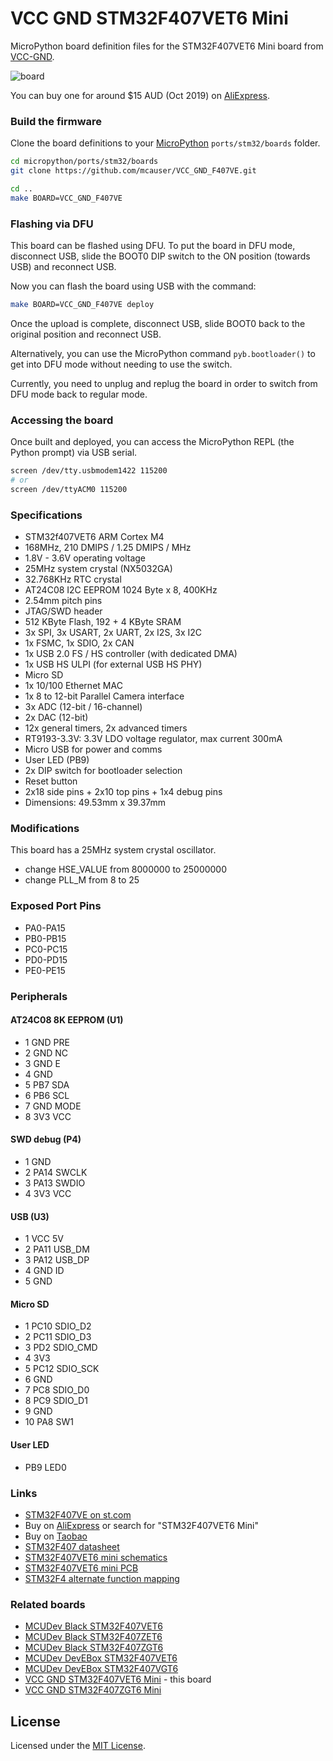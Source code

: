 # VCC GND STM32F407VET6 Mini

MicroPython board definition files for the STM32F407VET6 Mini board from [VCC-GND](http://vcc-gnd.taobao.com).

![board](docs/STM32F407VET6.jpg)

You can buy one for around $15 AUD (Oct 2019) on [AliExpress].

### Build the firmware

Clone the board definitions to your [MicroPython](https://github.com/micropython/micropython) `ports/stm32/boards` folder.

```bash
cd micropython/ports/stm32/boards
git clone https://github.com/mcauser/VCC_GND_F407VE.git

cd ..
make BOARD=VCC_GND_F407VE
```

### Flashing via DFU

This board can be flashed using DFU. To put the board in DFU mode, disconnect
USB, slide the BOOT0 DIP switch to the ON position (towards USB) and reconnect USB.

Now you can flash the board using USB with the command:

```bash
make BOARD=VCC_GND_F407VE deploy
```

Once the upload is complete, disconnect USB, slide BOOT0 back
to the original position and reconnect USB.

Alternatively, you can use the MicroPython command `pyb.bootloader()`
to get into DFU mode without needing to use the switch.

Currently, you need to unplug and replug the board in order to switch from DFU
mode back to regular mode.

### Accessing the board

Once built and deployed, you can access the MicroPython REPL (the Python prompt) via USB serial.

```bash
screen /dev/tty.usbmodem1422 115200
# or
screen /dev/ttyACM0 115200
```

### Specifications

* STM32f407VET6 ARM Cortex M4
* 168MHz, 210 DMIPS / 1.25 DMIPS / MHz
* 1.8V - 3.6V operating voltage
* 25MHz system crystal (NX5032GA)
* 32.768KHz RTC crystal
* AT24C08 I2C EEPROM 1024 Byte x 8, 400KHz
* 2.54mm pitch pins
* JTAG/SWD header
* 512 KByte Flash, 192 + 4 KByte SRAM
* 3x SPI, 3x USART, 2x UART, 2x I2S, 3x I2C
* 1x FSMC, 1x SDIO, 2x CAN
* 1x USB 2.0 FS / HS controller (with dedicated DMA)
* 1x USB HS ULPI (for external USB HS PHY)
* Micro SD
* 1x 10/100 Ethernet MAC
* 1x 8 to 12-bit Parallel Camera interface
* 3x ADC (12-bit / 16-channel)
* 2x DAC (12-bit)
* 12x general timers, 2x advanced timers
* RT9193-3.3V: 3.3V LDO voltage regulator, max current 300mA
* Micro USB for power and comms
* User LED (PB9)
* 2x DIP switch for bootloader selection
* Reset button
* 2x18 side pins + 2x10 top pins + 1x4 debug pins
* Dimensions: 49.53mm x 39.37mm

### Modifications

This board has a 25MHz system crystal oscillator.

* change HSE_VALUE from 8000000 to 25000000
* change PLL_M from 8 to 25

### Exposed Port Pins

* PA0-PA15
* PB0-PB15
* PC0-PC15
* PD0-PD15
* PE0-PE15

### Peripherals

#### AT24C08 8K EEPROM (U1)

* 1 GND PRE
* 2 GND NC
* 3 GND E
* 4 GND
* 5 PB7 SDA
* 6 PB6 SCL
* 7 GND MODE
* 8 3V3 VCC

#### SWD debug (P4)

* 1 GND
* 2 PA14 SWCLK
* 3 PA13 SWDIO
* 4 3V3 VCC

#### USB (U3)

* 1 VCC 5V
* 2 PA11 USB_DM
* 3 PA12 USB_DP
* 4 GND ID
* 5 GND

#### Micro SD

* 1 PC10 SDIO_D2
* 2 PC11 SDIO_D3
* 3 PD2 SDIO_CMD
* 4 3V3
* 5 PC12 SDIO_SCK
* 6 GND
* 7 PC8 SDIO_D0
* 8 PC9 SDIO_D1
* 9 GND
* 10 PA8 SW1

#### User LED

* PB9 LED0

### Links

* [STM32F407VE on st.com](https://www.st.com/en/microcontrollers-microprocessors/stm32f407ve.html)
* Buy on [AliExpress] or search for "STM32F407VET6 Mini"
* Buy on [Taobao](https://item.taobao.com/item.htm?id=523361737493)
* [STM32F407 datasheet](docs/STM32F407_datasheet.pdf)
* [STM32F407VET6 mini schematics](docs/STM32F407VET6_schematics.pdf)
* [STM32F407VET6 mini PCB](docs/STM32F407VET6_mini.pdf)
* [STM32F4 alternate function mapping](docs/STM32F4-AF-mapping.pdf)

### Related boards

* [MCUDev Black STM32F407VET6](https://github.com/mcauser/BLACK_F407VE)
* [MCUDev Black STM32F407ZET6](https://github.com/mcauser/BLACK_F407ZE)
* [MCUDev Black STM32F407ZGT6](https://github.com/mcauser/BLACK_F407ZG)
* [MCUDev DevEBox STM32F407VET6](https://github.com/mcauser/MCUDEV_DEVEBOX_F407VET6)
* [MCUDev DevEBox STM32F407VGT6](https://github.com/mcauser/MCUDEV_DEVEBOX_F407VGT6)
* [VCC GND STM32F407VET6 Mini](https://github.com/mcauser/VCC_GND_F407VE) - this board
* [VCC GND STM32F407ZGT6 Mini](https://github.com/mcauser/VCC_GND_F407ZG)

[AliExpress]: https://www.aliexpress.com/item/32709285751.html

## License

Licensed under the [MIT License](http://opensource.org/licenses/MIT).
